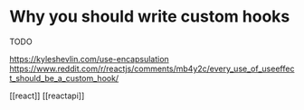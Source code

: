 # Why you should write custom hooks

TODO

https://kyleshevlin.com/use-encapsulation
https://www.reddit.com/r/reactjs/comments/mb4y2c/every_use_of_useeffect_should_be_a_custom_hook/

[[react]]
[[reactapi]]